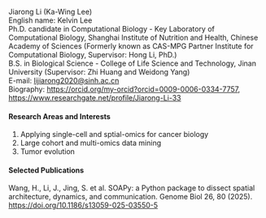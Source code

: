 Jiarong Li (Ka-Wing Lee)  
English name: Kelvin Lee  
Ph.D. candidate in Computational Biology - Key Laboratory of Computational Biology, Shanghai Institute of Nutrition and Health, Chinese Academy of Sciences (Formerly known as CAS-MPG Partner Institute for Computational Biology, Supervisor: Hong Li, PhD.)  
B.S. in Biological Science - College of Life Science and Technology, Jinan University (Supervisor: Zhi Huang and Weidong Yang)  
E-mail: lijiarong2020@sinh.ac.cn  
Biography: https://orcid.org/my-orcid?orcid=0009-0006-0334-7757, https://www.researchgate.net/profile/Jiarong-Li-33  

#### Research Areas and Interests  
1. Applying single-cell and sptial-omics for cancer biology
2. Large cohort and multi-omics data mining
3. Tumor evolution

#### Selected Publications  
Wang, H., Li, J., Jing, S. et al. SOAPy: a Python package to dissect spatial architecture, dynamics, and communication. Genome Biol 26, 80 (2025). https://doi.org/10.1186/s13059-025-03550-5

